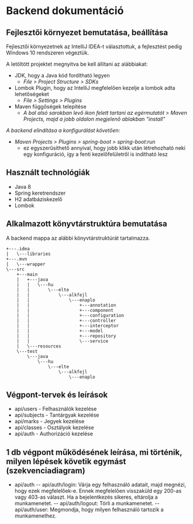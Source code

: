 # Backend dokumentáció

## Fejlesztői környezet bemutatása, beállítása
Fejlesztői környezetnek az IntelliJ IDEA-t választottuk, a fejlesztést pedig Windows 10 rendszeren végeztük.

A letöltött projektet megnyitva be kell állítani az alábbiakat:
- JDK, hogy a Java kód fordítható legyen
	- *File > Project Structure > SDKs*
- Lombok Plugin, hogy az IntelliJ megfelelően kezelje a lombok adta lehetőségeket
	- *File > Settings > Plugins*
- Maven függőségek telepítése
	- *A bal alsó sarokban levő ikon felett tartani az egérmutatót > Maven Projects, majd a jobb oldalon megjelenő ablakban "install"*

*A backend elindítása a konfigurálást követően:*
- *Maven Projects > Plugins > spring-boot > spring-boot:run*
	- ez egyszerűsíthető annyival, hogy jobb klikk után létrehozható neki egy konfiguráció, így a fenti kezelőfelületről is indítható lesz

## Használt technológiák 
- Java 8 
- Spring keretrendszer
- H2 adatbáziskezelő 
- Lombok 

## Alkalmazott könyvtárstruktúra bemutatása
A backend mappa az alábbi könyvtárstruktúrát tartalmazza.
```
+---.idea
|   \---libraries
+---.mvn
|   \---wrapper
\---src
    +---main
    |   +---java
    |   |   \---hu
    |   |       \---elte
    |   |           \---alkfejl
    |   |               \---enaplo
    |   |                   +---annotation
    |   |                   +---component
    |   |                   +---configuration
    |   |                   +---controller
    |   |                   +---interceptor
    |   |                   +---model
    |   |                   +---repository
    |   |                   \---service
    |   \---resources
    \---test
        \---java
            \---hu
                \---elte
                    \---alkfejl
                        \---enaplo
```

## Végpont-tervek és leírások
- api/users - Felhasználók kezelése
- api/subjects - Tantárgyak kezelése
- api/marks - Jegyek kezelése
- api/classes - Osztályok kezelése
- api/auth - Authorizáció kezelése

## 1 db végpont működésének leírása, mi történik, milyen lépések követik egymást (szekvenciadiagram)
- api/auth
-- api/auth/login: Várja egy felhasználó adatait, majd megnézi, hogy ezek megfelelőek-e. Ennek megfelelően visszaküld egy 200-as vagy 403-as választ. Ha a bejelentkezés sikeres, eltárolja a munkamenetet.
-- api/auth/logout: Törli a munkamenetet.
-- api/auth/user: Megmondja, hogy milyen felhasználó tartozik a munkamenethez.
